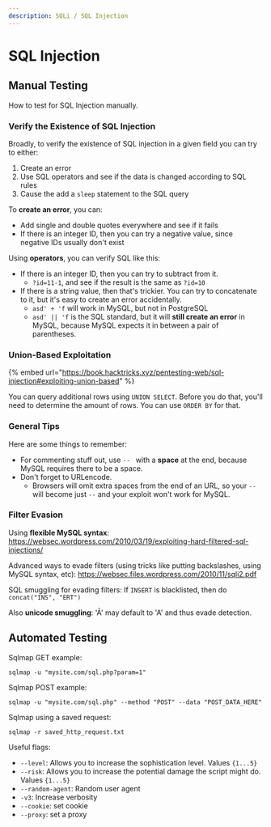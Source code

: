 ```yaml
---
description: SQLi / SQL Injection
---
```


# SQL Injection

## Manual Testing

How to test for SQL Injection manually.

### Verify the Existence of SQL Injection

Broadly, to verify the existence of SQL injection in a given field you can try to either:

1. Create an error
2. Use SQL operators and see if the data is changed according to SQL rules
3. Cause the add a `sleep` statement to the SQL query

To **create an error**, you can:

* Add single and double quotes everywhere and see if it fails
* If there is an integer ID, then you can try a negative value, since negative IDs usually don't exist

Using **operators**, you can verify SQL like this:

* If there is an integer ID, then you can try to subtract from it.
  * `?id=11-1`, and see if the result is the same as `?id=10`
* If there is a string value, then that's trickier. You can try to concatenate to it, but it's easy to create an error accidentally.
  * `asd' + 'f` will work in MySQL, but not in PostgreSQL
  * `asd' || 'f` is the SQL standard, but it will **still create an error** in MySQL, because MySQL expects it in between a pair of parentheses. 

### Union-Based Exploitation

{% embed url="https://book.hacktricks.xyz/pentesting-web/sql-injection#exploiting-union-based" %}


You can query additional rows using `UNION SELECT`. Before you do that, you'll need to determine the amount of rows. You can use `ORDER BY` for that.
 

### General Tips

Here are some things to remember:

* For commenting stuff out, use `-- ` with a **space** at the end, because MySQL requires there to be a space.
* Don't forget to URLencode.
  * Browsers will omit extra spaces from the end of an URL, so your `-- ` will become just `--` and your exploit won't work for MySQL.


### Filter Evasion

Using **flexible MySQL syntax**:
https://websec.wordpress.com/2010/03/19/exploiting-hard-filtered-sql-injections/

Advanced ways to evade filters (using tricks like putting backslashes, using MySQL syntax, etc):
https://websec.files.wordpress.com/2010/11/sqli2.pdf

SQL smuggling for evading filters: 
If `INSERT` is blacklisted, then do `concat("INS", "ERT")`

Also **unicode smuggling**: 'Ā' may default to 'A' and thus evade detection.

## Automated Testing

Sqlmap GET example:

```
sqlmap -u "mysite.com/sql.php?param=1"
```

Sqlmap POST example:

```
sqlmap -u "mysite.com/sql.php" --method "POST" --data "POST_DATA_HERE" 
```

Sqlmap using a saved request:

```
sqlmap -r saved_http_request.txt
```

Useful flags:
* `--level`: Allows you to increase the sophistication level. Values `{1...5}`
* `--risk`: Allows you to increase the potential damage the script might do. Values `{1...5}`
* `--random-agent`: Random user agent
* `-v3`: Increase verbosity
* `--cookie`: set cookie
* `--proxy`: set a proxy


